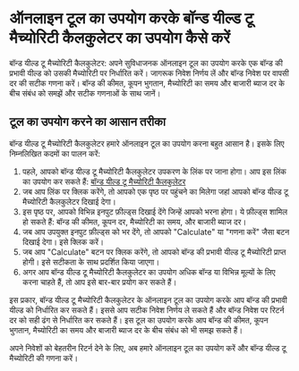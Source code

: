 ऑनलाइन टूल का उपयोग करके बॉन्ड यील्ड टू मैच्योरिटी कैलकुलेटर का उपयोग कैसे करें
===============================================================================

बॉन्ड यील्ड टू मैच्योरिटी कैलकुलेटर: अपने सुविधाजनक ऑनलाइन टूल का उपयोग करके एक बॉन्ड की प्रभावी यील्ड को उसकी मैच्योरिटी पर निर्धारित करें। जागरूक निवेश निर्णय लें और बॉन्ड निवेश पर वापसी दर की सटीक गणना करें। बॉन्ड की कीमत, कूपन भुगतान, मैच्योरिटी का समय और बाजारी ब्याज दर के बीच संबंध को समझें और सटीक गणनाओं के साथ जानें।

टूल का उपयोग करने का आसान तरीका
-------------------------------

बॉन्ड यील्ड टू मैच्योरिटी कैलकुलेटर हमारे ऑनलाइन टूल का उपयोग करना बहुत आसान है। इसके लिए निम्नलिखित कदमों का पालन करें:

1. पहले, आपको बॉन्ड यील्ड टू मैच्योरिटी कैलकुलेटर उपकरण के लिंक पर जाना होगा। आप इस लिंक का उपयोग कर सकते हैं: [बॉन्ड यील्ड टू मैच्योरिटी कैलकुलेटर](https://www.onlinecalculatorsfree.com/hi/financial/bond-yield-to-maturity-calculator.html)
2. जब आप लिंक पर क्लिक करेंगे, तो आपको एक पृष्ठ पर पहुंचने का मिलेगा जहां आपको बॉन्ड यील्ड टू मैच्योरिटी कैलकुलेटर दिखाई देगा।
3. इस पृष्ठ पर, आपको विभिन्न इनपुट फ़ील्ड्स दिखाई देंगे जिन्हें आपको भरना होगा। ये फ़ील्ड्स शामिल हो सकते हैं: बॉन्ड की कीमत, कूपन दर, मैच्योरिटी का समय, और बाजारी ब्याज दर।
4. जब आप उपयुक्त इनपुट फ़ील्ड्स को भर देंगे, तो आपको "Calculate" या "गणना करें" जैसा बटन दिखाई देगा। इसे क्लिक करें।
5. जब आप "Calculate" बटन पर क्लिक करेंगे, तो आपको बॉन्ड की प्रभावी यील्ड टू मैच्योरिटी प्राप्त होगी। इसे सटीकता के साथ प्रदर्शित किया जाएगा।
6. अगर आप बॉन्ड यील्ड टू मैच्योरिटी कैलकुलेटर का उपयोग अधिक बॉन्ड या विभिन्न मूल्यों के लिए करना चाहते हैं, तो आप इसे बार-बार प्रयोग कर सकते हैं।

इस प्रकार, बॉन्ड यील्ड टू मैच्योरिटी कैलकुलेटर के ऑनलाइन टूल का उपयोग करके आप बॉन्ड की प्रभावी यील्ड को निर्धारित कर सकते हैं। इससे आप सटीक निवेश निर्णय ले सकते हैं और बॉन्ड निवेश पर रिटर्न दर को सही ढंग से निर्धारित कर सकते हैं। इस टूल का उपयोग करके आप बॉन्ड की कीमत, कूपन भुगतान, मैच्योरिटी का समय और बाजारी ब्याज दर के बीच संबंध को भी समझ सकते हैं।

अपने निवेशों को बेहतरीन रिटर्न देने के लिए, अब हमारे ऑनलाइन टूल का उपयोग करें और बॉन्ड यील्ड टू मैच्योरिटी की गणना करें।